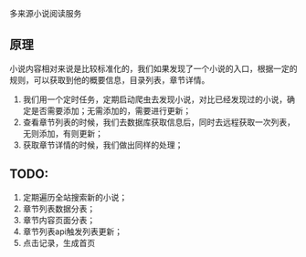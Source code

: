 多来源小说阅读服务

## 原理

小说内容相对来说是比较标准化的，我们如果发现了一个小说的入口，根据一定的规则，可以获取到他的概要信息，目录列表，章节详情。

1. 我们用一个定时任务，定期启动爬虫去发现小说，对比已经发现过的小说，确定是否需要添加；无需添加的，需要进行更新；
2. 查看章节列表的时候，我们去数据库获取信息后，同时去远程获取一次列表，无则添加，有则更新；
3. 获取章节详情的时候，我们做出同样的处理；

## TODO:
1. 定期遍历全站搜索新的小说；
2. 章节列表数据分表；
3. 章节内容页面分表；
4. 章节列表api触发列表更新；
5. 点击记录，生成首页